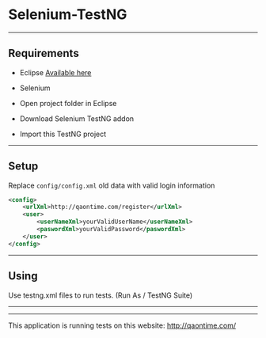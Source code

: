 # Selenium-TestNG
-------------------------------------------------

Requirements
------------

- Eclipse [Available here](https://www.eclipse.org/downloads/)
- Selenium

- Open project folder in Eclipse
- Download Selenium TestNG addon
- Import this TestNG project

--------------------------

Setup
------------
Replace ```config/config.xml``` old data with valid login information
```xml
<config>
	<urlXml>http://qaontime.com/register</urlXml>
	<user>
		<userNameXml>yourValidUserName</userNameXml>
		<paswordXml>yourValidPassword</paswordXml>
	</user>
</config>
```
--------------------------

Using
------------

Use testng.xml files to run tests. (Run As / TestNG Suite)

-------------------------

------------
This application is running tests on this website: http://qaontime.com/
